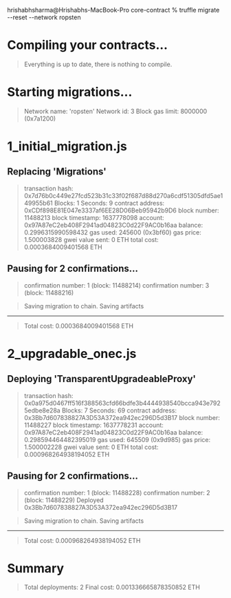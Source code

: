 hrishabhsharma@Hrishabhs-MacBook-Pro core-contract % truffle migrate --reset --network ropsten       

Compiling your contracts...
===========================
> Everything is up to date, there is nothing to compile.



Starting migrations...
======================
> Network name:    'ropsten'
> Network id:      3
> Block gas limit: 8000000 (0x7a1200)


1_initial_migration.js
======================

   Replacing 'Migrations'
   ----------------------
   > transaction hash:    0x7d76b0c449e27fcd523b31c33f02f687d88d270a6cdf51305dfd5ae149955b61
   > Blocks: 1            Seconds: 9
   > contract address:    0xCDf898E81E047e3337af6EE28D06Beb95942b9D6
   > block number:        11488213
   > block timestamp:     1637778098
   > account:             0x97A87eC2eb408F2941ad04823C0d22F9AC0b16aa
   > balance:             0.2996315990598432
   > gas used:            245600 (0x3bf60)
   > gas price:           1.500003828 gwei
   > value sent:          0 ETH
   > total cost:          0.0003684009401568 ETH

   Pausing for 2 confirmations...
   ------------------------------
   > confirmation number: 1 (block: 11488214)
   > confirmation number: 3 (block: 11488216)

   > Saving migration to chain.
   > Saving artifacts
   -------------------------------------
   > Total cost:     0.0003684009401568 ETH


2_upgradable_onec.js
====================

   Deploying 'TransparentUpgradeableProxy'
   ---------------------------------------
   > transaction hash:    0x0a975d0467ff516f388563cfd66bdfe3b4444938540bcca943e7925edbe8e28a
   > Blocks: 7            Seconds: 69
   > contract address:    0x3Bb7d607838827A3D53A372ea942ec296D5d3B17
   > block number:        11488227
   > block timestamp:     1637778231
   > account:             0x97A87eC2eb408F2941ad04823C0d22F9AC0b16aa
   > balance:             0.298594464482395019
   > gas used:            645509 (0x9d985)
   > gas price:           1.500002228 gwei
   > value sent:          0 ETH
   > total cost:          0.000968264938194052 ETH

   Pausing for 2 confirmations...
   ------------------------------
   > confirmation number: 1 (block: 11488228)
   > confirmation number: 2 (block: 11488229)
Deployed 0x3Bb7d607838827A3D53A372ea942ec296D5d3B17

   > Saving migration to chain.
   > Saving artifacts
   -------------------------------------
   > Total cost:     0.000968264938194052 ETH


Summary
=======
> Total deployments:   2
> Final cost:          0.001336665878350852 ETH
